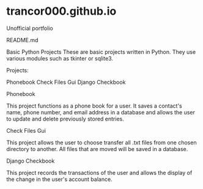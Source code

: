 # trancor000.github.io
Unofficial portfolio

README.md


Basic Python Projects
These are basic projects written in Python. They use various modules such as tkinter or sqlite3.

Projects:

Phonebook
Check Files Gui
Django Checkbook

Phonebook

This project functions as a phone book for a user. It saves a contact's name, phone number, and 
email address in a database and allows the user to update and delete previously stored entries.

Check Files Gui

This project allows the user to choose transfer all .txt files from one chosen directory to another.
All files that are moved will be saved in a database.

Django Checkbook

This project records the transactions of the user and allows the display of the change in the
user's account balance.
